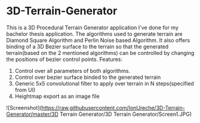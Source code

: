 # 3D-Terrain-Generator

This is a 3D Procedural Terrain Generator application I've done for my bachelor thesis application.
The algorithms used to generate terrain are Diamond Square Algorithm and Perlin Noise based Algorithm.
It also offers binding of a 3D Bezier surface to the terrain so that the generated terrain(based on the 2 mentioned algorithms)
can be controlled by changing the positions of bezier control points.
Features:
  1) Control over all parameters of both algorithms.
  2) Control over bezier surface binded to the generated terrain
  3) Generic 5x5 convolutional filter to apply over terrain in N steps(specified from UI)
  4) Heightmap export as an image file



![Screenshot](https://raw.githubusercontent.com/IonUreche/3D-Terrain-Generator/master/3D Terrain Generator/3D Terrain Generator/Screen1.JPG)
